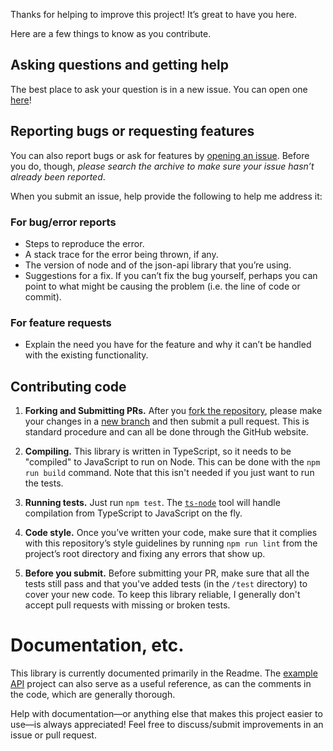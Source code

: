 Thanks for helping to improve this project! It’s great to have you here.

Here are a few things to know as you contribute.

## Asking questions and getting help
The best place to ask your question is in a new issue. You can open one [here](https://github.com/ethanresnick/json-api/issues/new)!

## Reporting bugs or requesting features
You can also report bugs or ask for features by [opening an issue](https://github.com/ethanresnick/json-api/issues/new). Before you do, though, _please search the archive to make sure your issue hasn’t already been reported_.

When you submit an issue, help provide the following to help me address it:

### For bug/error reports
- Steps to reproduce the error.
- A stack trace for the error being thrown, if any.
- The version of node and of the json-api library that you’re using.
- Suggestions for a fix. If you can’t fix the bug yourself, perhaps you can point to what might be causing the problem (i.e. the line of code or commit).

### For feature requests
- Explain the need you have for the feature and why it can’t be handled with the existing functionality.

## Contributing code

1. **Forking and Submitting PRs.** After you [fork the repository](https://help.github.com/articles/fork-a-repo/), please make your changes in a [new branch](https://help.github.com/articles/creating-a-pull-request/) and then submit a pull request. This is standard procedure and can all be done through the GitHub website.

2. **Compiling.** This library is written in TypeScript, so it needs to be "compiled" to JavaScript to run on Node. This can be done with the `npm run build` command. Note that this isn't needed if you just want to run the tests.

3. **Running tests.** Just run `npm test`. The [`ts-node`](https://github.com/TypeStrong/ts-node) tool will handle compilation from TypeScript to JavaScript on the fly.

4. **Code style.** Once you’ve written your code, make sure that it complies with this repository’s style guidelines by running `npm run lint` from the project’s root directory and fixing any errors that show up.

5. **Before you submit.** Before submitting your PR, make sure that all the tests still pass and that you've added tests (in the `/test` directory) to cover your new code. To keep this library reliable, I generally don't accept pull requests with missing or broken tests.

# Documentation, etc.

This library is currently documented primarily in the Readme. The [example API](https://github.com/ethanresnick/json-api-example) project can also serve as a useful reference, as can the comments in the code, which are generally thorough.

Help with documentation—or anything else that makes this project easier to use—is always appreciated! Feel free to discuss/submit improvements in an issue or pull request.
